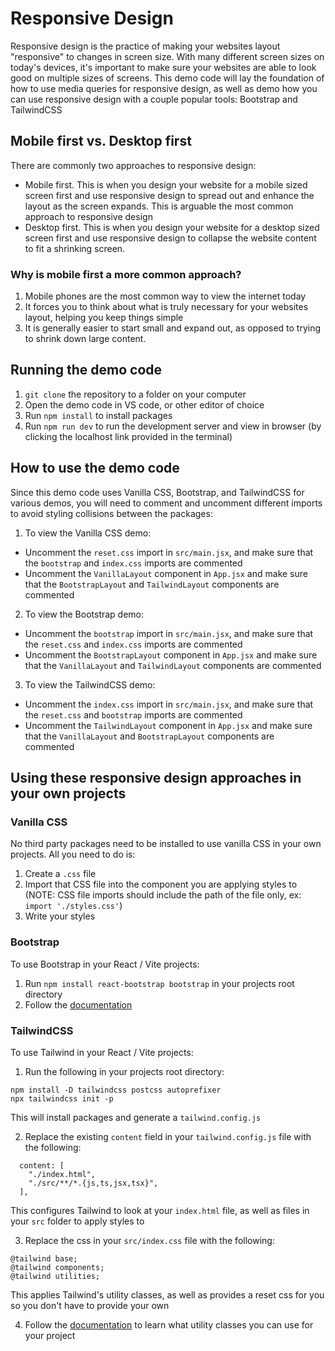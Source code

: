 # Responsive Design

Responsive design is the practice of making your websites layout "responsive" to changes in screen size. With many different screen sizes on today's devices, it's important to make sure your websites are able to look good on multiple sizes of screens. This demo code will lay the foundation of how to use media queries for responsive design, as well as demo how you can use responsive design with a couple popular tools: Bootstrap and TailwindCSS

## Mobile first vs. Desktop first

There are commonly two approaches to responsive design:

* Mobile first. This is when you design your website for a mobile sized screen first and use responsive design to spread out and enhance the layout as the screen expands. This is arguable the most common approach to responsive design
* Desktop first. This is when you design your website for a desktop sized screen first and use responsive design to collapse the website content to fit a shrinking screen.

### Why is mobile first a more common approach?

1. Mobile phones are the most common way to view the internet today
2. It forces you to think about what is truly necessary for your websites layout, helping you keep things simple
3. It is generally easier to start small and expand out, as opposed to trying to shrink down large content.

## Running the demo code

1. `git clone` the repository to a folder on your computer
2. Open the demo code in VS code, or other editor of choice
3. Run `npm install` to install packages
4. Run `npm run dev` to run the development server and view in browser (by clicking the localhost link provided in the terminal)

## How to use the demo code

Since this demo code uses Vanilla CSS, Bootstrap, and TailwindCSS for various demos, you will need to comment and uncomment different imports to avoid styling collisions between the packages:

1. To view the Vanilla CSS demo:

* Uncomment the `reset.css` import in `src/main.jsx`, and make sure that the `bootstrap` and `index.css` imports are commented
* Uncomment the `VanillaLayout` component in `App.jsx` and make sure that the `BootstrapLayout` and `TailwindLayout` components are commented

2. To view the Bootstrap demo:

* Uncomment the `bootstrap` import in `src/main.jsx`, and make sure that the `reset.css` and `index.css` imports are commented
* Uncomment the `BootstrapLayout` component in `App.jsx` and make sure that the `VanillaLayout` and `TailwindLayout` components are commented

3. To view the TailwindCSS demo:

* Uncomment the `index.css` import in `src/main.jsx`, and make sure that the `reset.css` and `bootstrap` imports are commented
* Uncomment the `TailwindLayout` component in `App.jsx` and make sure that the `VanillaLayout` and `BootstrapLayout` components are commented

## Using these responsive design approaches in your own projects

### Vanilla CSS

No third party packages need to be installed to use vanilla CSS in your own projects. All you need to do is:

1. Create a `.css` file
2. Import that CSS file into the component you are applying styles to (NOTE: CSS file imports should include the path of the file only, ex: `import './styles.css'`)
3. Write your styles

### Bootstrap

To use Bootstrap in your React / Vite projects:

1. Run `npm install react-bootstrap bootstrap` in your projects root directory
2. Follow the [documentation](https://react-bootstrap.netlify.app/docs/getting-started/introduction/)

### TailwindCSS

To use Tailwind in your React / Vite projects:

1. Run the following in your projects root directory:

```
npm install -D tailwindcss postcss autoprefixer
npx tailwindcss init -p
```

This will install packages and generate a `tailwind.config.js`

2. Replace the existing `content` field in your `tailwind.config.js` file with the following:

```
  content: [
    "./index.html",
    "./src/**/*.{js,ts,jsx,tsx}",
  ],
```

This configures Tailwind to look at your `index.html` file, as well as files in your `src` folder to apply styles to

3. Replace the css in your `src/index.css` file with the following:

```
@tailwind base;
@tailwind components;
@tailwind utilities;
```

This applies Tailwind's utility classes, as well as provides a reset css for you so you don't have to provide your own

4. Follow the [documentation](https://tailwindcss.com/docs/installation) to learn what utility classes you can use for your project
